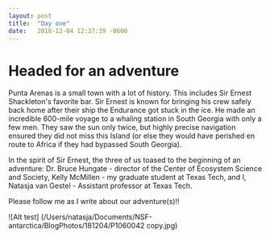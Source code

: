 ```yaml
---
layout: post
title:  "Day one"
date:   2018-12-04 12:37:39 -0600
---
```

# Headed for an adventure
Punta Arenas is a small town with a lot of history.  This includes Sir Ernest Shackleton's favorite bar. Sir Ernest is known for bringing his crew safely back home after their ship the Endurance got stuck in the ice. He made an incredible 600-mile voyage to a whaling station in South Georgia with only a few men. They saw the sun only twice, but highly precise navigation ensured they did not miss this Island (or else they would have perished en route to Africa if they had bypassed South Georgia).

In the spirit of Sir Ernest, the three of us toased to the beginning of an adventure: Dr. Bruce Hungate - director of the Center of Ecosystem Science and Society, Kelly McMillen - my graduate student at Texas Tech, and I, Natasja van Gestel - Assistant professor at Texas Tech.

Please follow me as I write about our adventure(s)!!

![Alt test] (/Users/natasja/Documents/NSF-antarctica/BlogPhotos/181204/P1060042 copy.jpg)

